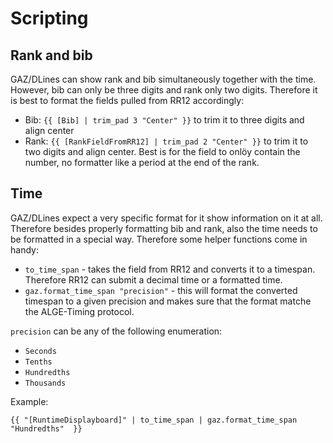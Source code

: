 ﻿# Scripting

## Rank and bib

GAZ/DLines can show rank and bib simultaneously together with the time. However, bib can only be three digits and rank only two digits. Therefore it is best to format the fields pulled from RR12 accordingly: 

* Bib: `{{ [Bib] | trim_pad 3 "Center" }}` to trim it to three digits and align center
* Rank: `{{ [RankFieldFromRR12] | trim_pad 2 "Center" }}` to trim it to two digits and align center. Best is for the field to onlöy contain the number, no formatter like a period at the end of the rank.

## Time

GAZ/DLines expect a very specific format for it show information on it at all. Therefore besides properly formatting bib and rank, also the time needs to be formatted in a special way. Therefore some helper functions come in handy: 

* `to_time_span` - takes the field from RR12 and converts it to a timespan. Therefore RR12 can submit a decimal time or a formatted time.
* `gaz.format_time_span "precision"` - this will format the converted timespan to a given precision and makes sure that the format matche the ALGE-Timing protocol.

`precision` can be any of the following enumeration: 

* `Seconds`
* `Tenths`
* `Hundredths`
* `Thousands`

Example:

`{{ "[RuntimeDisplayboard]" | to_time_span | gaz.format_time_span "Hundredths"  }}`
